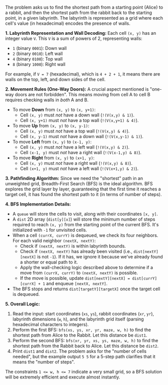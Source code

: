 The problem asks us to find the shortest path from a starting point (Alice) to a rabbit, and then the shortest path from the rabbit back to the starting point, in a given labyrinth. The labyrinth is represented as a grid where each cell's value (in hexadecimal) encodes the presence of walls.

**1. Labyrinth Representation and Wall Decoding:**
Each cell `(x, y)` has an integer value `V`. This `V` is a sum of powers of 2, representing walls:
*   `1` (binary `0001`): Down wall
*   `2` (binary `0010`): Left wall
*   `4` (binary `0100`): Top wall
*   `8` (binary `1000`): Right wall

For example, if `V = 7` (hexadecimal), which is `4 + 2 + 1`, it means there are walls on the top, left, and down sides of the cell.

**2. Movement Rules (One-Way Doors):**
A crucial aspect mentioned is "one-way doors are not forbidden". This means moving from cell A to cell B requires checking walls in *both* A and B.
*   To move **Down** from `(x, y)` to `(x, y+1)`:
    *   Cell `(x, y)` must *not* have a down wall (`!(V(x,y) & 1)`).
    *   Cell `(x, y+1)` must *not* have a top wall (`!(V(x,y+1) & 4)`).
*   To move **Up** from `(x, y)` to `(x, y-1)`:
    *   Cell `(x, y)` must *not* have a top wall (`!(V(x,y) & 4)`).
    *   Cell `(x, y-1)` must *not* have a down wall (`!(V(x,y-1) & 1)`).
*   To move **Left** from `(x, y)` to `(x-1, y)`:
    *   Cell `(x, y)` must *not* have a left wall (`!(V(x,y) & 2)`).
    *   Cell `(x-1, y)` must *not* have a right wall (`!(V(x-1,y) & 8)`).
*   To move **Right** from `(x, y)` to `(x+1, y)`:
    *   Cell `(x, y)` must *not* have a right wall (`!(V(x,y) & 8)`).
    *   Cell `(x+1, y)` must *not* have a left wall (`!(V(x+1,y) & 2)`).

**3. Pathfinding Algorithm:**
Since we need the "shortest" path in an unweighted grid, Breadth-First Search (BFS) is the ideal algorithm. BFS explores the grid layer by layer, guaranteeing that the first time it reaches a target cell, it has found the shortest path to it (in terms of number of steps).

**4. BFS Implementation Details:**
*   A `queue` will store the cells to visit, along with their coordinates `[x, y]`.
*   A `dist` 2D array (`dist[y][x]`) will store the minimum number of steps required to reach `(x, y)` from the starting point of the current BFS. It's initialized with `-1` for unvisited cells.
*   When a cell `(currX, currY)` is dequeued, we check its four neighbors. For each valid neighbor `(nextX, nextY)`:
    *   Check if `(nextX, nextY)` is within labyrinth bounds.
    *   Check if `(nextX, nextY)` has already been visited (i.e., `dist[nextY][nextX]` is not `-1`). If it has, we ignore it because we've already found a shorter or equal path to it.
    *   Apply the wall-checking logic described above to determine if a move from `(currX, currY)` to `(nextX, nextY)` is possible.
    *   If the move is possible, update `dist[nextY][nextX] = dist[currY][currX] + 1` and enqueue `[nextX, nextY]`.
*   The BFS stops and returns `dist[targetY][targetX]` once the target cell is dequeued.

**5. Overall Logic:**
1.  Read the input: start coordinates (`xs`, `ys`), rabbit coordinates (`xr`, `yr`), labyrinth dimensions (`w`, `h`), and the labyrinth grid itself (parsing hexadecimal characters to integers).
2.  Perform the first BFS: `bfs(xs, ys, xr, yr, maze, w, h)` to find the shortest path from Alice to the Rabbit. Let this distance be `dist1`.
3.  Perform the second BFS: `bfs(xr, yr, xs, ys, maze, w, h)` to find the shortest path from the Rabbit back to Alice. Let this distance be `dist2`.
4.  Print `dist1` and `dist2`. The problem asks for the "number of cells needed", but the example output `5 5` for a 5-step path clarifies that it means the "number of steps".

The constraints `1 <= w, h <= 7` indicate a very small grid, so a BFS solution will be extremely efficient and execute almost instantly.